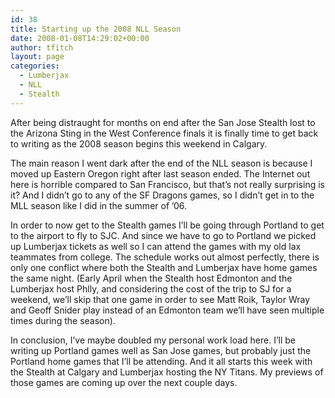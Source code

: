 ```yaml
---
id: 38
title: Starting up the 2008 NLL Season
date: 2008-01-08T14:29:02+00:00
author: tfitch
layout: page
categories:
  - Lumberjax
  - NLL
  - Stealth
---
```

After being distraught for months on end after the San Jose Stealth lost to the Arizona Sting in the West Conference finals it is finally time to get back to writing as the 2008 season begins this weekend in Calgary.

The main reason I went dark after the end of the NLL season is because I moved up Eastern Oregon right after last season ended. The Internet out here is horrible compared to San Francisco, but that&#8217;s not really surprising is it? And I didn&#8217;t go to any of the SF Dragons games, so I didn&#8217;t get in to the MLL season like I did in the summer of &#8217;06.

In order to now get to the Stealth games I&#8217;ll be going through Portland to get to the airport to fly to SJC. And since we have to go to Portland we picked up Lumberjax tickets as well so I can attend the games with my old lax teammates from college. The schedule works out almost perfectly, there is only one conflict where both the Stealth and Lumberjax have home games the same night. (Early April when the Stealth host Edmonton and the Lumberjax host Phlly, and considering the cost of the trip to SJ for a weekend, we&#8217;ll skip that one game in order to see Matt Roik, Taylor Wray and Geoff Snider play instead of an Edmonton team we&#8217;ll have seen multiple times during the season).

In conclusion, I&#8217;ve maybe doubled my personal work load here. I&#8217;ll be writing up Portland games well as San Jose games, but probably just the Portland home games that I&#8217;ll be attending. And it all starts this week with the Stealth at Calgary and Lumberjax hosting the NY Titans. My previews of those games are coming up over the next couple days.
